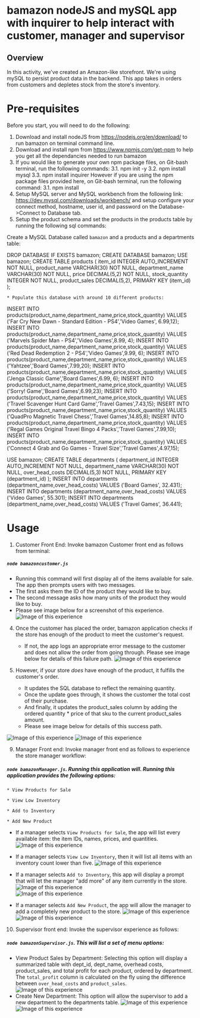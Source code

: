 # bamazon nodeJS and mySQL app with inquirer to help interact with customer, manager and supervisor

## Overview

In this activity, we've created an Amazon-like storefront. We're using mySQL to persist product data in the backend. This app takes in orders from customers and depletes stock from the store's inventory. 

# Pre-requisites
Before you start, you will need to do the following:
1. Download and install nodeJS from https://nodejs.org/en/download/ to run bamazon on terminal command line.
2. Download and install npm from https://www.npmjs.com/get-npm to help you get all the dependancies needed to run bamazon
3. If you would like to generate your own npm package files, on Git-bash terminal, run the following commands: 
    3.1. npm init -y
    3.2. npm install mysql
    3.3. npm install inquirer 
    However if you are using the npm package files provided here, on Git-bash terminal, run the following command:
    3.1. npm install
4. Setup MySQL server and MySQL workbench from the following link: https://dev.mysql.com/downloads/workbench/ and setup configure your connect method, hostname, user id, and password on the Database->Connect to Database tab.
5. Setup the product schema and set the products in the products table by running the following sql commands:

Create a MySQL Database called `bamazon` and a products and a departments table:

DROP DATABASE IF EXISTS bamazon;
CREATE DATABASE bamazon;
USE bamazon;
CREATE TABLE products (
    item_id INTEGER AUTO_INCREMENT NOT NULL,
    product_name VARCHAR(30) NOT NULL,
    department_name VARCHAR(30) NOT NULL,
    price DECIMAL(5,2) NOT NULL,
    stock_quantity INTEGER NOT NULL,
    product_sales DECIMAL(5,2), 
    PRIMARY KEY (item_id)
);

    * Populate this database with around 10 different products:

INSERT INTO products(product_name,department_name,price,stock_quantity) VALUES ('Far Cry New Dawn - Standard Edition - PS4','Video Games', 6.99,12);
INSERT INTO products(product_name,department_name,price,stock_quantity) VALUES ('Marvels Spider Man - PS4','Video Games',8.99, 4);
INSERT INTO products(product_name,department_name,price,stock_quantity) VALUES ('Red Dead Redemption 2 - PS4','Video Games',9.99, 6);
INSERT INTO products(product_name,department_name,price,stock_quantity) VALUES ('Yahtzee','Board Games',7.99,20);
INSERT INTO products(product_name,department_name,price,stock_quantity) VALUES ('Jenga Classic Game','Board Games',6.99, 6);
INSERT INTO products(product_name,department_name,price,stock_quantity) VALUES ('Sorry! Game','Board Games',6.99,23);
INSERT INTO products(product_name,department_name,price,stock_quantity) VALUES ('Travel Scavenger Hunt Card Game','Travel Games',7.43,15);
INSERT INTO products(product_name,department_name,price,stock_quantity) VALUES ('QuadPro Magnetic Travel Chess','Travel Games',14.85,8);
INSERT INTO products(product_name,department_name,price,stock_quantity) VALUES ('Regal Games Original Travel Bingo 4 Packs','Travel Games',7.99,10);
INSERT INTO products(product_name,department_name,price,stock_quantity) VALUES ('Connect 4 Grab and Go Games - Travel Size','Travel Games',4.97,15);

USE bamazon;
CREATE TABLE departments (
    department_id INTEGER AUTO_INCREMENT NOT NULL,
    department_name VARCHAR(30) NOT NULL,
    over_head_costs DECIMAL(5,3) NOT NULL,
    PRIMARY KEY (department_id)
);
INSERT INTO departments (department_name,over_head_costs) VALUES ('Board Games', 32.431);
INSERT INTO departments (department_name,over_head_costs) VALUES ('Video Games', 55.301);
INSERT INTO departments (department_name,over_head_costs) VALUES ('Travel Games', 36.441);

# Usage
1. Customer Front End: Invoke bamazon Customer front end as follows from terminal: 
##### `node bamazoncustomer.js`
   * Running this command will first display all of the items available for sale. The app then prompts users with two messages.
   * The first asks them the ID of the product they would like to buy.
   * The second message asks how many units of the product they would like to buy. 
   * Please see image below for a screenshot of this experience.
   ![Image of this experience](./images/customer_order.PNG)

4. Once the customer has placed the order, bamazon application checks if the store has enough of the product to meet the customer's request.

   * If not, the app logs an appropriate error message to the customer and does not allow the order from going through. Please see image below for details of this failure path.
   ![Image of this experience](./images/failure_transaction.PNG)

8. However, if your store _does_ have enough of the product, it fulfills the customer's order.
   * It updates the SQL database to reflect the remaining quantity.
   * Once the update goes through, it shows the customer the total cost of their purchase. 
   * And finally, it updates the product_sales column by adding the ordered quantity * price of that sku to the current product_sales amount.
   * Please see image below for details of this success path.


![Image of this experience](./images/successful_transaction.PNG)
![Image of this experience](./images/successful_2.PNG)


9. Manager Front end: Invoke manager front end as follows to experience the store manager workflow:
##### `node bamazonManager.js`. Running this application will. Running this application provides the following options:

    * View Products for Sale
    
    * View Low Inventory
    
    * Add to Inventory
    
    * Add New Product

  * If a manager selects `View Products for Sale`, the app will list every available item: the item IDs, names, prices, and quantities.
  ![Image of this experience](./images/managerview_productlist.PNG)


  * If a manager selects `View Low Inventory`, then it will list all items with an inventory count lower than five.
  ![Image of this experience](./images/managerview_lowinventory.PNG)   

  * If a manager selects `Add to Inventory`, this app will display a prompt that will let the manager "add more" of any item currently in the store.
  ![Image of this experience](./images/managerview_addinventory.PNG)  
  ![Image of this experience](./images/viewupdated_inventory.PNG)  

  * If a manager selects `Add New Product`, the app will allow the manager to add a completely new product to the store.
  ![Image of this experience](./images/managerview_addproduct.PNG)  
  ![Image of this experience](./images/viewadded_product.PNG)

10. Supervisor front end: Invoke the supervisor experience as follows:
##### `node bamazonSupervisor.js`. This will list a set of menu options:

   * View Product Sales by Department: Selecting this option will display a summarized table with dept_id, dept_name, overhead costs, product_sales, and total profit for each product, ordered by department. The `total_profit` column is calculated on the fly using the difference between `over_head_costs` and `product_sales`.
    ![Image of this experience](./images/superview_fulllist.PNG)
   * Create New Department: This option will allow the supervisor to add a new department to the departments table.
    ![Image of this experience](./images/superview_newdept.PNG)
        ![Image of this experience](./images/superview_viewnewdept.PNG)
